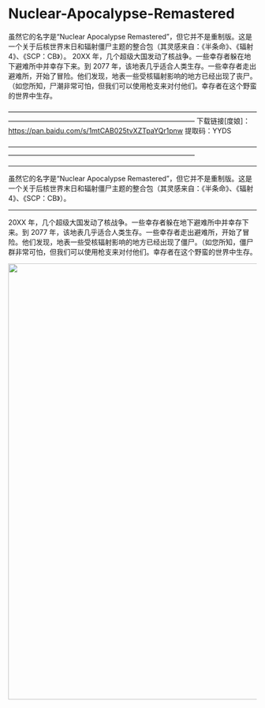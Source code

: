 # Nuclear-Apocalypse-Remastered
虽然它的名字是“Nuclear Apocalypse Remastered”，但它并不是重制版。这是一个关于后核世界末日和辐射僵尸主题的整合包（其灵感来自：《半条命》、《辐射 4》、《SCP：CB》）。  20XX 年，几个超级大国发动了核战争。一些幸存者躲在地下避难所中并幸存下来。到 2077 年，该地表几乎适合人类生存。一些幸存者走出避难所，开始了冒险。他们发现，地表一些受核辐射影响的地方已经出现了丧尸。（如您所知，尸潮非常可怕，但我们可以使用枪支来对付他们。幸存者在这个野蛮的世界中生存。

———————————————————————————————————————————————————————————————
下载链接[度娘]：https://pan.baidu.com/s/1mtCAB025tvXZTpaYQr1pnw  提取码：YYDS




———————————————————————————————————————————————————————————————
<hr />
<p>虽然它的名字是&ldquo;Nuclear Apocalypse Remastered&rdquo;，但它并不是重制版。这是一个关于后核世界末日和辐射僵尸主题的整合包（其灵感来自：《半条命》、《辐射 4》、《SCP：CB》）。</p>
<hr />
<p>20XX 年，几个超级大国发动了核战争。一些幸存者躲在地下避难所中并幸存下来。到 2077 年，该地表几乎适合人类生存。一些幸存者走出避难所，开始了冒险。他们发现，地表一些受核辐射影响的地方已经出现了僵尸。（如您所知，僵尸群非常可怕，但我们可以使用枪支来对付他们。幸存者在这个野蛮的世界中生存。</p>
<p><img src="file:///C:/Users/ASUS/Desktop/%E6%96%B0%E5%BB%BA%E6%96%87%E4%BB%B6%E5%A4%B9/%E6%96%B0%E5%BB%BA%E6%96%87%E4%BB%B6%E5%A4%B9/abe888b1-459d-45e6-b027-2d53eb1c9511.png" alt="" /><img src="https://pic.imgdb.cn/item/66f96e19f21886ccc0e7b285.png" alt="" width="1685" height="885" /></p>
